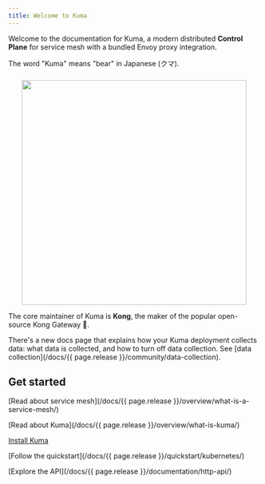 ```yaml
---
title: Welcome to Kuma
---
```


Welcome to the documentation for Kuma, a modern distributed **Control Plane** for service mesh with a bundled Envoy proxy integration.

The word "Kuma" means "bear" in Japanese (クマ).

<center>
<img src="/assets/images/diagrams/main-diagram@2x.png" alt="" style="width: 450px; padding-top: 10px"/>
</center>

The core maintainer of Kuma is **Kong**, the maker of the popular open-source Kong Gateway 🦍.

There's a new docs page that explains how your Kuma deployment collects data: what data is collected, and how to turn off data collection. See [data collection](/docs/{{ page.release }}/community/data-collection).

## Get started

[Read about service mesh](/docs/{{ page.release }}/overview/what-is-a-service-mesh/)

[Read about Kuma](/docs/{{ page.release }}/overview/what-is-kuma/)

[Install Kuma](/install/latest/)

[Follow the quickstart](/docs/{{ page.release }}/quickstart/kubernetes/)

[Explore the API](/docs/{{ page.release }}/documentation/http-api/)
